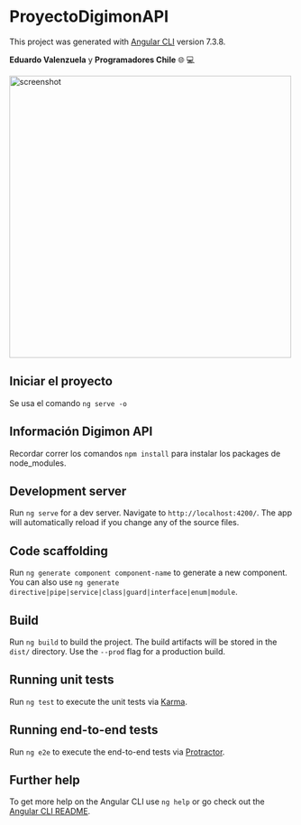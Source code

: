 # ProyectoDigimonAPI

This project was generated with [Angular CLI](https://github.com/angular/angular-cli) version 7.3.8.

**Eduardo Valenzuela** y **Programadores Chile** :globe_with_meridians: :computer:

<a href="https://drive.google.com/uc?export=view&id=11HrLYvRxoINxH16MRMpMNGMdMmMvtaD-"><img src="https://drive.google.com/uc?export=view&id=11HrLYvRxoINxH16MRMpMNGMdMmMvtaD-" style="width: 500px; max-width: 100%; height: auto" title="screenshot" /></a>

## Iniciar el proyecto

Se usa el comando ``ng serve -o``

## Información Digimon API

Recordar correr los comandos ``npm install`` para instalar los packages de node_modules.

## Development server

Run `ng serve` for a dev server. Navigate to `http://localhost:4200/`. The app will automatically reload if you change any of the source files.

## Code scaffolding

Run `ng generate component component-name` to generate a new component. You can also use `ng generate directive|pipe|service|class|guard|interface|enum|module`.

## Build

Run `ng build` to build the project. The build artifacts will be stored in the `dist/` directory. Use the `--prod` flag for a production build.

## Running unit tests

Run `ng test` to execute the unit tests via [Karma](https://karma-runner.github.io).

## Running end-to-end tests

Run `ng e2e` to execute the end-to-end tests via [Protractor](http://www.protractortest.org/).

## Further help

To get more help on the Angular CLI use `ng help` or go check out the [Angular CLI README](https://github.com/angular/angular-cli/blob/master/README.md).
